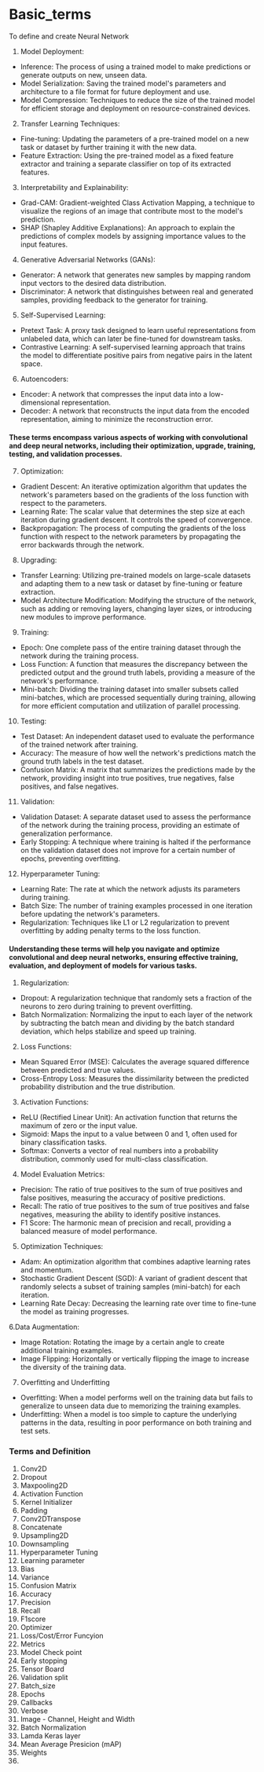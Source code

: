 # Basic_terms
To define and create Neural Network

1. Model Deployment: 
- Inference: The process of using a trained model to make predictions or generate outputs on new, unseen data. 
- Model Serialization: Saving the trained model's parameters and architecture to a file format for future deployment and use. 
- Model Compression: Techniques to reduce the size of the trained model for efficient storage and deployment on resource-constrained devices. 

2. Transfer Learning Techniques: 
- Fine-tuning: Updating the parameters of a pre-trained model on a new task or dataset by further training it with the new data. 
- Feature Extraction: Using the pre-trained model as a fixed feature extractor and training a separate classifier on top of its extracted features.
 
3. Interpretability and Explainability: 
- Grad-CAM: Gradient-weighted Class Activation Mapping, a technique to visualize the regions of an image that contribute most to the model's prediction. 
- SHAP (Shapley Additive Explanations): An approach to explain the predictions of complex models by assigning importance values to the input features.
 
4. Generative Adversarial Networks (GANs): 
- Generator: A network that generates new samples by mapping random input vectors to the desired data distribution. 
- Discriminator: A network that distinguishes between real and generated samples, providing feedback to the generator for training. 

5. Self-Supervised Learning: 
- Pretext Task: A proxy task designed to learn useful representations from unlabeled data, which can later be fine-tuned for downstream tasks. 
- Contrastive Learning: A self-supervised learning approach that trains the model to differentiate positive pairs from negative pairs in the latent space.
 
6. Autoencoders: 
- Encoder: A network that compresses the input data into a low-dimensional representation. 
- Decoder: A network that reconstructs the input data from the encoded representation, aiming to minimize the reconstruction error.

#### These terms encompass various aspects of working with convolutional and deep neural networks, including their optimization, upgrade, training, testing, and validation processes. 

7. Optimization:
- Gradient Descent: An iterative optimization algorithm that updates the network's parameters based on the gradients of the loss function with respect to the parameters.
- Learning Rate: The scalar value that determines the step size at each iteration during gradient descent. It controls the speed of convergence.
- Backpropagation: The process of computing the gradients of the loss function with respect to the network parameters by propagating the error backwards through the network.

8. Upgrading:
- Transfer Learning: Utilizing pre-trained models on large-scale datasets and adapting them to a new task or dataset by fine-tuning or feature extraction.
- Model Architecture Modification: Modifying the structure of the network, such as adding or removing layers, changing layer sizes, or introducing new modules to improve performance.

9. Training:
- Epoch: One complete pass of the entire training dataset through the network during the training process.
- Loss Function: A function that measures the discrepancy between the predicted output and the ground truth labels, providing a measure of the network's performance.
- Mini-batch: Dividing the training dataset into smaller subsets called mini-batches, which are processed sequentially during training, allowing for more efficient computation and utilization of parallel processing.

10. Testing:
- Test Dataset: An independent dataset used to evaluate the performance of the trained network after training.
- Accuracy: The measure of how well the network's predictions match the ground truth labels in the test dataset.
- Confusion Matrix: A matrix that summarizes the predictions made by the network, providing insight into true positives, true negatives, false positives, and false negatives.

11. Validation:
- Validation Dataset: A separate dataset used to assess the performance of the network during the training process, providing an estimate of generalization performance.
- Early Stopping: A technique where training is halted if the performance on the validation dataset does not improve for a certain number of epochs, preventing overfitting.

12. Hyperparameter Tuning:
- Learning Rate: The rate at which the network adjusts its parameters during training.
- Batch Size: The number of training examples processed in one iteration before updating the network's parameters.
- Regularization: Techniques like L1 or L2 regularization to prevent overfitting by adding penalty terms to the loss function.

#### Understanding these terms will help you navigate and optimize convolutional and deep neural networks, ensuring effective training, evaluation, and deployment of models for various tasks.

1. Regularization:
- Dropout: A regularization technique that randomly sets a fraction of the neurons to zero during training to prevent overfitting.
- Batch Normalization: Normalizing the input to each layer of the network by subtracting the batch mean and dividing by the batch standard deviation, which helps stabilize and speed up training.

2. Loss Functions:
- Mean Squared Error (MSE): Calculates the average squared difference between predicted and true values.
- Cross-Entropy Loss: Measures the dissimilarity between the predicted probability distribution and the true distribution.

3. Activation Functions:
- ReLU (Rectified Linear Unit): An activation function that returns the maximum of zero or the input value.
- Sigmoid: Maps the input to a value between 0 and 1, often used for binary classification tasks.
- Softmax: Converts a vector of real numbers into a probability distribution, commonly used for multi-class classification.

4. Model Evaluation Metrics:
- Precision: The ratio of true positives to the sum of true positives and false positives, measuring the accuracy of positive predictions.
- Recall: The ratio of true positives to the sum of true positives and false negatives, measuring the ability to identify positive instances.
- F1 Score: The harmonic mean of precision and recall, providing a balanced measure of model performance.

5. Optimization Techniques:
- Adam: An optimization algorithm that combines adaptive learning rates and momentum.
- Stochastic Gradient Descent (SGD): A variant of gradient descent that randomly selects a subset of training samples (mini-batch) for each iteration.
- Learning Rate Decay: Decreasing the learning rate over time to fine-tune the model as training progresses.

6.Data Augmentation:
- Image Rotation: Rotating the image by a certain angle to create additional training examples.
- Image Flipping: Horizontally or vertically flipping the image to increase the diversity of the training data.

7. Overfitting and Underfitting                    
- Overfitting: When a model performs well on the training data but fails to generalize to unseen data due to memorizing the training examples.
- Underfitting: When a model is too simple to capture the underlying patterns in the data, resulting in poor performance on both training and test sets.

### Terms and Definition 
1. Conv2D 
2. Dropout 
3. Maxpooling2D 
4. Activation Function 
5. Kernel Initializer 
6. Padding 
7. Conv2DTranspose 
8. Concatenate 
9. Upsampling2D 
10. Downsampling 
11. Hyperparameter Tuning 
12. Learning parameter 
13. Bias 
14. Variance 
15. Confusion Matrix 
16. Accuracy 
17. Precision 
18. Recall 
19. F1score 
20. Optimizer 
21. Loss/Cost/Error Funcyion 
22. Metrics 
23. Model Check point 
24. Early stopping 
25. Tensor Board 
26. Validation split 
27. Batch_size 
28. Epochs 
29. Callbacks 
30. Verbose 
31. Image - Channel, Height and Width 
32. Batch Normalization 
33. Lamda Keras layer 
34. Mean Average Presicion (mAP) 
35. Weights 
36.
